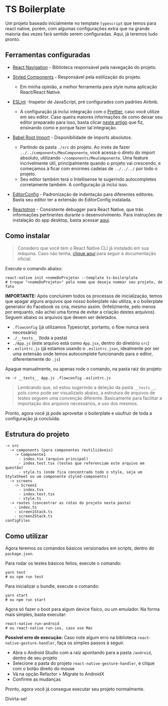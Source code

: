# TS Boilerplate

Um projeto baseado inicialmente no template `typescript` que temos para react native, porém, com algumas configurações extra que na grande maioria das vezes fará sentido serem configuradas. Aqui, já teremos tudo pronto.

## Ferramentas configuradas

- [React Navigation](https://reactnavigation.org/) - Biblioteca responsável pela navegação do projeto.

- [Styled Components](https://www.styled-components.com/) - Responsável pela estilização do projeto.

  - Em minha opinião, a melhor ferramenta para style numa aplicação React/React Native.

- [ESLint](https://eslint.org/) -Inspetor de JavaScript, pré configurados com padrões Airbnb.

  - A configuração já inclui integração com o [Prettier](https://prettier.io/), caso você utilize em seu editor. Caso queira maiores informações de como deixar seu editor preparado para isso, basta clicar [neste artigo](https://medium.com/@IgorMing/configurar-typescript-eslint-e-prettier-num-projeto-react-native-7eddfb820a7b) que fiz, ensinando como e porque fazer tal integração.

- [Babel Root Import](https://www.npmjs.com/package/babel-plugin-root-import) - Disponibilidade de imports absolutos.

  - Partindo da pasta `./src` do projeto. Ao invés de fazer `../../components/MeuComponente`, você acessa-o direto do import absoluto, utilizando `~/components/MeuComponente`. Uma feature incrivelmente útil, principalmente quando o projeto vai crescendo, e começamos à ficar com enormes cadeias de `../../../` por todo o projeto.
  - Seu editor também terá o Intellisense te sugerindo autocompletes corretamente também. A configuração já inclui isso.

- [EditorConfig](https://editorconfig.org/) - Padronização de indentação para diferentes editores. Basta seu editor ter a extensão do EditorConfig instalada.

- [Reactotron](https://github.com/infinitered/reactotron) - Consistente debugger para React Native, que trás informações pertinentes durante o desenvolvimento. Para instruções de instalação do app desktop, basta acessar [aqui](https://github.com/infinitered/reactotron/blob/master/docs/installing.md).

## Como instalar

> Considero que você tem o React Native CLI já instalado em sua máquina. Caso não tenha, [clique aqui](https://facebook.github.io/react-native/docs/getting-started.html) para seguir a documentação oficial.

Execute o comando abaixo:

```
react-native init <nomeDoProjeto> --template ts-boilerplate
# troque "<nomeDoProjeto>" pelo nome que deseja nomear seu projeto, de fato
```

**IMPORTANTE:** Após concluirem todos os processos de inicialização, temos que apagar alguns arquivos que nosso boilerplate não utiliza, e o boilerplate generator do Facebook os cria, mesmo assim. (Infelizmente, pelo menos por enquanto, não achei uma forma de evitar a criação destes arquivos). Seguem abaixo os arquivos que devem ser deletados.

- `.flowconfig` (já utilizamos Typescript, portanto, o flow nunca será necessário)
- `./__tests__` (toda a pasta)
- `./App.js` (este arquivo está como `App.jsx`, dentro do diretório `src`)
- `.eslintrc.js` (já estamos usando o `.eslintrc.json`, idealmente por ser uma extensão onde temos autocomplete funcionando para o editor, diferentemente do `.js`)

Apague manualmente, ou apenas rode o comando, na pasta raiz do projeto:

```
rm -r __tests__ App.js .flowconfig .eslintrc.js
```

> Lembrando que, só estou sugerindo a deleção da pasta `__tests__`, pois como pode ser visualizado abaixo, a estrutura de arquivos de testes seguem uma convenção diferente. Basicamente para facilitar a importação dos arquivos necessários, e uso dos mesmos.

Pronto, agora você já pode aproveitar o boilerplate e usufruir de toda a configuração já concluída.

## Estrutura do projeto

```
-> src
  -> components (para componentes reutilizáveis)
    -> Componente1
      - index.tsx (arquivo principal)
      - index.test.tsx (testes que referenciam este arquivo em questão)
      - style.ts (onde fica concentrado todo o style, seja um StyleSheet ou um componente styled-components)
  -> screens
    -> Screen1
      - index.tsx
      - index.test.tsx
      - style.ts
  -> routes (concentrar as rotas do projeto nesta pasta)
    - index.ts
    - screen1Stack.ts
    - screen2Stack.ts
configFiles
```

## Como utilizar

Agora teremos os comandos básicos versionados em scripts, dentro do `package.json`.

Para rodar os testes básicos feitos, execute o comando:

```
yarn test
# ou npm run test
```

Para inicializar o bundle, execute o comando:

```
yarn start
# ou npm run start
```

Agora só fazer o boot para algum device físico, ou um emulador. Na forma mais simples, basta executar:

```
react-native run-android
# ou react-native run-ios, caso use Mac
```

**Possível erro de execução:** Caso note algum erro na biblioteca `react-native-gesture-handler`, faça os simples passos à seguir.

- Abra o Android Studio com a raiz apontando para a pasta `/android`, dentro de seu projeto
- Selecione a pasta do projeto `react-native-gesture-handler`, e clique com o botão direito do mouse
- Vá na opção Refactor > Migrate to AndroidX
- Confirme as mudanças

Pronto, agora você já consegue executar seu projeto normalmente.

Divirta-se!
